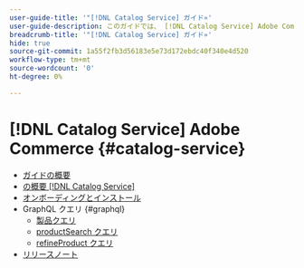 ```yaml
---
user-guide-title: '"[!DNL Catalog Service] ガイド»'
user-guide-description: このガイドでは、 [!DNL Catalog Service] Adobe Commerce」
breadcrumb-title: '"[!DNL Catalog Service] ガイド»'
hide: true
source-git-commit: 1a55f2fb3d56183e5e73d172ebdc40f340e4d520
workflow-type: tm+mt
source-wordcount: '0'
ht-degree: 0%

---
```


# [!DNL Catalog Service] Adobe Commerce {#catalog-service}

- [ガイドの概要](guide-overview.md)
- [の概要 [!DNL Catalog Service]](overview.md)
- [オンボーディングとインストール](installation.md)
- GraphQL クエリ {#graphql}
   - [製品クエリ](https://developer.adobe.com/commerce/webapi/graphql/schema/catalog-service/queries/products/)
   - [productSearch クエリ](https://developer.adobe.com/commerce/webapi/graphql/schema/catalog-service/queries/product-search/)
   - [refineProduct クエリ](https://developer.adobe.com/commerce/webapi/graphql/schema/catalog-service/queries/refine-product/)
- [リリースノート](release-notes.md)
